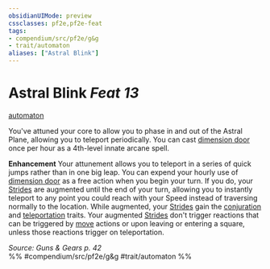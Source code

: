 ```yaml
---
obsidianUIMode: preview
cssclasses: pf2e,pf2e-feat
tags:
- compendium/src/pf2e/g&g
- trait/automaton
aliases: ["Astral Blink"]
---
```

# Astral Blink  *Feat 13*  
[automaton](rules/traits/automaton-g-g.md "Automaton Ancestry & Heritage Trait")  


You've attuned your core to allow you to phase in and out of the Astral Plane, allowing you to teleport periodically. You can cast [dimension door](compendium/spells/dimension-door.md) once per hour as a 4th-level innate arcane spell.

**Enhancement** Your attunement allows you to teleport in a series of quick jumps rather than in one big leap. You can expend your hourly use of [dimension door](compendium/spells/dimension-door.md) as a free action when you begin your turn. If you do, your [Strides](rules/actions/stride.md) are augmented until the end of your turn, allowing you to instantly teleport to any point you could reach with your Speed instead of traversing normally to the location. While augmented, your [Strides](rules/actions/stride.md) gain the [conjuration](rules/traits/conjuration.md "Conjuration School Trait") and [teleportation](rules/traits/teleportation.md "Teleportation Effect Trait") traits. Your augmented [Strides](rules/actions/stride.md) don't trigger reactions that can be triggered by [move](rules/traits/move.md "Move Combat Trait") actions or upon leaving or entering a square, unless those reactions trigger on teleportation.

*Source: Guns & Gears p. 42*  
%% #compendium/src/pf2e/g&g #trait/automaton %%